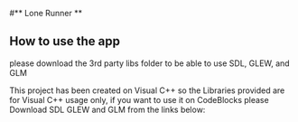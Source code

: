 
#** Lone Runner **

## How to use the app 

please download the 3rd party libs folder to be able to use SDL, GLEW, and GLM

This project has been created on Visual C++ so the Libraries provided are for 
Visual C++ usage only, if you want to use it on CodeBlocks please Download SDL 
GLEW and GLM from the links below:


